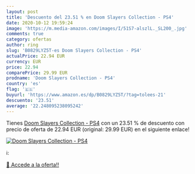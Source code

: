 ```yaml
---
layout: post
title: 'Descuento del 23.51 % en Doom Slayers Collection - PS4'
date: 2020-10-12 19:59:24
image: 'https://m.media-amazon.com/images/I/51S7-alszlL._SL200_.jpg'
comments: true
category: ofertas
author: ring
slug: 'B0829LYZ5T-es Doom Slayers Collection - PS4'
actualPrice: 22.94 EUR
currency: EUR
price: 22.94
comparePrice: 29.99 EUR
prodname: 'Doom Slayers Collection - PS4'
country: 'es'
flag: '🇪🇸'
buyurl: 'https://www.amazon.es/dp/B0829LYZ5T/?tag=tolees-21'
descuento: '23.51'
average: '22.248095238095242'
---
```


Tienes [Doom Slayers Collection - PS4](https://www.amazon.es/dp/B0829LYZ5T/?tag=tolees-21) con un 23.51 % de descuento con precio de oferta de 22.94 EUR (original: 29.99 EUR) en el siguiente enlace!

[![Doom Slayers Collection - PS4](https://m.media-amazon.com/images/I/51S7-alszlL._SL200_.jpg)](https://www.amazon.es/dp/B0829LYZ5T/?tag=tolees-21)

ℹ️:


[🛒 Accede a la oferta!!](https://www.amazon.es/dp/B0829LYZ5T/?tag=tolees-21)
